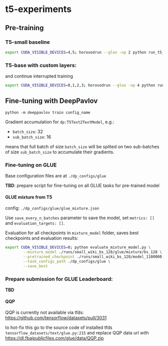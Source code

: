 # t5-experiments

## Pre-training
### T5-small baseline
```bash
export CUDA_VISIBLE_DEVICES=4,5; horovodrun --gloo -np 2 python run_t5_pretraining.py --batch_size 32 --gradient_accumulation_steps 2 --save_interval 100000 --log_interval 500 --iters 1100000 --data_path ~/data/ThePile/Wikipedia/preprocessed_shards --model_path ./runs/small_wiki_bs_128 --input_seq_len 512 --target_seq_len 192 --lr 5e-05 --model_cfg ./t5configs/t5-small.json
```

### T5-base with custom layers:
and continue interrupted training
```bash
export CUDA_VISIBLE_DEVICES=0,1,2,3; horovodrun --gloo -np 4 python run_t5_pretraining.py --batch_size 8 --gradient_accumulation_steps 4 --save_interval 75000 --log_interval 500 --iters 1000000 --data_path ~/data/ThePile/Wikipedia/preprocessed_shards --model_path ./runs/base_wiki_enc_only_cdq_fixed_pos_wo_tanh --input_seq_len 512 --target_seq_len 192 --lr 5e-05 --model_cls modeling_t5:T5ForConditionalGeneration --model_cfg t5configs/t5-base-only-cdQ.json --init_checkpoint ./runs/base_wiki_enc_only_cdq_fixed_pos_wo_tanh/model_150000.pth
```

## Fine-tuning with DeepPavlov
`python -m deeppavlov train config_name`

Gradient accumulation for `dp:T5Text2TextModel`, e.g.:
- `batch_size`: 32
- `sub_batch_size`: 16

means that full batch of size `batch_size` will be splited on two sub-batches of size `sub_batch_size` to accumulate their gradients.

### Fine-tuning on GLUE
Base configuration files are at `./dp_configs/glue`

**TBD**: prepare script for fine-tuning on all GLUE tasks for pre-trained model

#### GLUE mixture from T5
config: `./dp_configs/glue/glue_mixture.json`

Use `save_every_n_batches` parameter to save the model, set `metrics: []` and `evaluation_targets: []`.

Evaluation for all checkpoints in `mixture_model` folder, saves best checkpoints and evaluation results:
```bash
export CUDA_VISIBLE_DEVICES=0; python evaluate_mixture_model.py \
        --mixture_model ./runs/small_wiki_bs_128/glue/mixture/bs_128 \
        --pretrained_checkpoint ./runs/small_wiki_bs_128/model_1100000.pth \
        --task_configs_path ./dp_configs/glue \
        --save_best
```

### Prepare submission for GLUE Leaderboard:
**TBD**

#### QQP
QQP is currently not available via tfds: https://github.com/tensorflow/datasets/pull/3031

to hot-fix this go to the source code of installed tfds `tensorflow_datasets/text/glue.py:215` and replace QQP data url with https://dl.fbaipublicfiles.com/glue/data/QQP.zip
